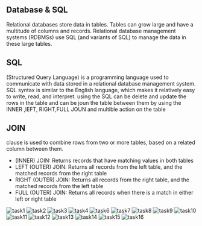 ## Database & SQL
Relational databases store data in tables. Tables can grow large and have a multitude of columns and records. Relational database management systems (RDBMSs) use SQL (and variants of SQL) to manage the data in these large tables.
## SQL
(Structured Query Language) is a programming language used to communicate with data stored in a relational database management system. SQL syntax is similar to the English language, which makes it relatively easy to write, read, and interpret.
using the SQL can be delete and update the rows in the table and can be joun the table between them by using the INNER ,lEFT, RIGHT,FULL JOUN  and multible action on the table 

 ## JOIN 
 clause is used to combine rows from two or more tables, based on a related column between them.
 +  (INNER) JOIN: Returns records that have matching values in both tables
+ LEFT (OUTER) JOIN: Returns all records from the left table, and the matched records from the right table
+ RIGHT (OUTER) JOIN: Returns all records from the right table, and the matched records from the left table
+ FULL (OUTER) JOIN: Returns all records when there is a match in either left or right table


 ![task1](./TaskDatabase/task1.PNG)
 ![task2](./TaskDatabase/task%202.PNG)
 ![task3](./TaskDatabase/task%203.PNG)
 ![task4](./TaskDatabase/task%204.PNG)
 ![task6](./TaskDatabase/task6.PNG)
![task7](./TaskDatabase/task%207.PNG)
 ![task8](./TaskDatabase/task%208.PNG)
 ![task9](./TaskDatabase/task%209.PNG)
 ![task10](./TaskDatabase/task%2010.PNG)
 ![task11](./TaskDatabase/task%2011.PNG)
 ![task12](./TaskDatabase/task%2012.PNG)
 ![task13](./TaskDatabase/task%2013.PNG)
 ![task14](./TaskDatabase/task%2014.PNG)
 ![task15](./TaskDatabase/task%2015.PNG)
 ![task16](./TaskDatabase/task%2016.PNG)
